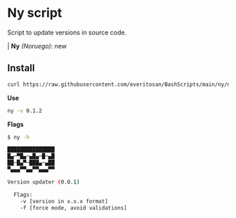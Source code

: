 # Ny script
Script to update versions in source code.

| **Ny** *(Noruego)*: new

## Install

```bash
curl https://raw.githubusercontent.com/everitosan/BashScripts/main/ny/ny.sh -o /usr/local/bin/ny && chmod 744 /usr/local/bin/ny
```


**Use**

```bash
ny -v 0.1.2
```

**Flags**

```bash 
$ ny -h

███████████████
█▄─▀█▄─▄█▄─█─▄█
██─█▄▀─███▄─▄██
▀▄▄▄▀▀▄▄▀▀▄▄▄▀▀  

Version updater (0.0.1)

  Flags:
    -v [version in x.x.x format]
    -f [force mode, avoid validations]

```
